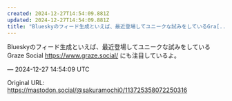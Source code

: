 ```yaml
---
created: 2024-12-27T14:54:09.881Z
updated: 2024-12-27T14:54:09.881Z
title: "Blueskyのフィード生成といえば、最近登場してユニークな試みをしているGra[...]"
---
```


<p>Blueskyのフィード生成といえば、最近登場してユニークな試みをしているGraze Social <a href="https://www.graze.social/" target="_blank" rel="nofollow noopener" translate="no"><span class="invisible">https://www.</span><span class="">graze.social/</span><span class="invisible"></span></a> にも注目しているよ。</p>

&mdash; 2024-12-27 14:54:09 UTC

Original URL: https://mastodon.social/@sakuramochi0/113725358072250316
